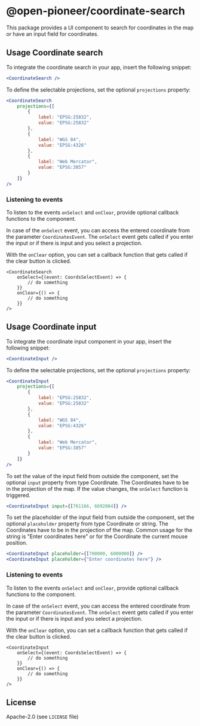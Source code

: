 # @open-pioneer/coordinate-search

This package provides a UI component to search for coordinates in the map or have an input field for coordinates.

## Usage Coordinate search

To integrate the coordinate search in your app, insert the following snippet:

```jsx
<CoordinateSearch />
```

To define the selectable projections, set the optional `projections` property:

```jsx
<CoordinateSearch
    projections={[
        {
            label: "EPSG:25832",
            value: "EPSG:25832"
        },
        {
            label: "WGS 84",
            value: "EPSG:4326"
        },
        {
            label: "Web Mercator",
            value: "EPSG:3857"
        }
    ]}
/>
```

### Listening to events

To listen to the events `onSelect` and `onClear`, provide optional callback functions to the component.

In case of the `onSelect` event, you can access the entered coordinate from the parameter `CoordinatesEvent`. The `onSelect` event gets called if you enter the input or if there is input and you select a projection.

With the `onClear` option, you can set a callback function that gets called if the clear button is clicked.

```tsx
<CoordinateSearch
    onSelect={(event: CoordsSelectEvent) => {
        // do something
    }}
    onClear={() => {
        // do something
    }}
/>
```

## Usage Coordinate input

To integrate the coordinate input component in your app, insert the following snippet:

```jsx
<CoordinateInput />
```

To define the selectable projections, set the optional `projections` property:

```jsx
<CoordinateInput
    projections={[
        {
            label: "EPSG:25832",
            value: "EPSG:25832"
        },
        {
            label: "WGS 84",
            value: "EPSG:4326"
        },
        {
            label: "Web Mercator",
            value: "EPSG:3857"
        }
    ]}
/>
```

To set the value of the input field from outside the component,
set the optional `input` property from type Coordinate.
The Coordinates have to be in the projection of the map.
If the value changes, the `onSelect` function is triggered.

```jsx
<CoordinateInput input={[761166, 6692084]} />
```

To set the placeholder of the input field from outside the component,
set the optional `placeholder` property from type Coordinate or string.
The Coordinates have to be in the projection of the map. Common usage for the string is "Enter coordinates here" or for the Coordinate the current mouse position.

```jsx
<CoordinateInput placeholder={[700000, 6000000]} />
<CoordinateInput placeholder={"Enter coordinates here"} />
```

### Listening to events

To listen to the events `onSelect` and `onClear`, provide optional callback functions to the component.

In case of the `onSelect` event, you can access the entered coordinate from the parameter `CoordinatesEvent`. The `onSelect` event gets called if you enter the input or if there is input and you select a projection.

With the `onClear` option, you can set a callback function that gets called if the clear button is clicked.

```tsx
<CoordinateInput
    onSelect={(event: CoordsSelectEvent) => {
        // do something
    }}
    onClear={() => {
        // do something
    }}
/>
```

## License

Apache-2.0 (see `LICENSE` file)

